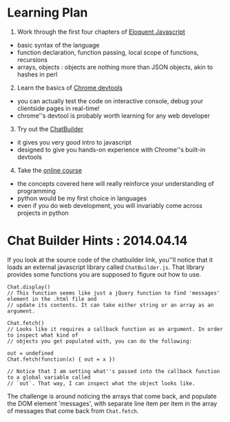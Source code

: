 Learning Plan
=============

1. Work through the first four chapters of [Eloquent Javascript](http://eloquentjavascript.net/contents.html)

  - basic syntax of the language
  - function declaration, function passing, local scope of functions, recursions
  - arrays, objects : objects are nothing more than JSON objects, akin to hashes in perl

2. Learn the basics of [Chrome devtools](http://discover-devtools.codeschool.com/)

  - you can actually test the code on interactive console, debug your clientside pages in real-time!
  - chrome''s devtool is probably worth learning for any web developer

3. Try out the [ChatBuilder](http://chatbuilder.hackreactor.com/)

  - it gives you very good intro to javascript
  - designed to give you hands-on experience with Chrome''s built-in devtools

4. Take the [online course](https://www.edx.org/course/mitx/mitx-6-00-1x-introduction-computer-1498#.U0yb03Wx22g)
  
  - the concepts covered here will really reinforce your understanding of programming
  - python would be my first choice in languages
  - even if you do web development, you will invariably come across projects in python


Chat Builder Hints : 2014.04.14
===============================

If you look at the source code of the chatbuilder link, you''ll notice that it loads
an external javascript library called `ChatBuilder.js`. That library provides some functions 
you are supposed to figure out how to use.

```{javascript}
Chat.display()
// This function seems like just a jQuery function to find 'messages' element in the .html file and
// update its contents. It can take either string or an array as an argument.

Chat.fetch()
// Looks like it requires a callback function as an argument. In order to inspect what kind of
// objects you get populated with, you can do the following:

out = undefined
Chat.fetch(function(x) { out = x })

// Notice that I am setting what''s passed into the callback function to a global variable called
// `out`. That way, I can inspect what the object looks like.
```

The challenge is around noticing the arrays that come back, and populate the DOM element 'messages',
with separate line item per item in the array of messages that come back from `Chat.fetch`.
